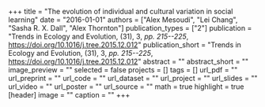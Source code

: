 +++
title = "The evolution of individual and cultural variation in social learning"
date = "2016-01-01"
authors = ["Alex Mesoudi", "Lei Chang", "Sasha R. X. Dall", "Alex Thornton"]
publication_types = ["2"]
publication = "Trends in Ecology and Evolution, (31), 3, _pp. 215--225_, https://doi.org/10.1016/j.tree.2015.12.012"
publication_short = "Trends in Ecology and Evolution, (31), 3, _pp. 215--225_, https://doi.org/10.1016/j.tree.2015.12.012"
abstract = ""
abstract_short = ""
image_preview = ""
selected = false
projects = []
tags = []
url_pdf = ""
url_preprint = ""
url_code = ""
url_dataset = ""
url_project = ""
url_slides = ""
url_video = ""
url_poster = ""
url_source = ""
math = true
highlight = true
[header]
image = ""
caption = ""
+++
